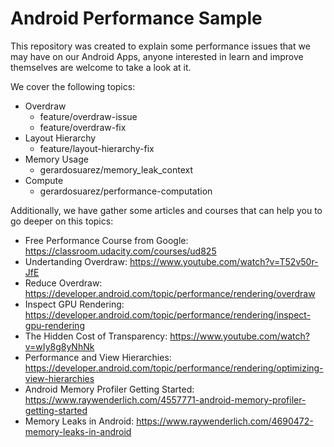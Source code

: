 # Android Performance Sample

This repository was created to explain some performance issues that we may have on our Android Apps, anyone interested in learn and improve themselves are welcome to take a look at it.

We cover the following topics:
* Overdraw
  * feature/overdraw-issue
  * feature/overdraw-fix
* Layout Hierarchy
  * feature/layout-hierarchy-fix
* Memory Usage
  * gerardosuarez/memory_leak_context
* Compute
  * gerardosuarez/performance-computation

Additionally, we have gather some articles and courses that can help you to go deeper on this topics:
* Free Performance Course from Google: https://classroom.udacity.com/courses/ud825
* Undertanding Overdraw: https://www.youtube.com/watch?v=T52v50r-JfE
* Reduce Overdraw: https://developer.android.com/topic/performance/rendering/overdraw
* Inspect GPU Rendering: https://developer.android.com/topic/performance/rendering/inspect-gpu-rendering
* The Hidden Cost of Transparency: https://www.youtube.com/watch?v=wIy8g8yNhNk
* Performance and View Hierarchies: https://developer.android.com/topic/performance/rendering/optimizing-view-hierarchies
* Android Memory Profiler Getting Started: https://www.raywenderlich.com/4557771-android-memory-profiler-getting-started
* Memory Leaks in Android: https://www.raywenderlich.com/4690472-memory-leaks-in-android
